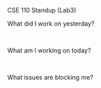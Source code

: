 <!DOCTYPE html>
<html lang="en">
  <head>
    <meta charset="utf-8">
    <link rel="stylesheet" href="./style.css">
    CSE 110 Standup (Lab3)
  <body>
    <p> What did I work on yesterday? </p>
    <br>
    <p> What am I working on today? </p>
    <br>
    <p> What issues are blocking me? </p>
  </body>
</html>